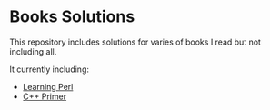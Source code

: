 # Books Solutions
This repository includes solutions for varies of books I read but not including all.

It currently including:

- [Learning Perl](/Learning_Perl)
- [C++ Primer](/Cpp_Primer)
